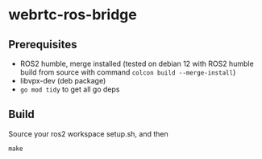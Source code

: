 # webrtc-ros-bridge

## Prerequisites

- ROS2 humble, merge installed
(tested on debian 12 with ROS2 humble build from source
with command `colcon build --merge-install`)
- libvpx-dev (deb package)
- `go mod tidy` to get all go deps

## Build

Source your ros2 workspace setup.sh, and then
```
make
```
